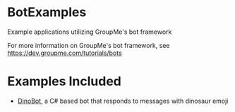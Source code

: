 # BotExamples
Example applications utilizing GroupMe's bot framework

For more information on GroupMe's bot framework, see https://dev.groupme.com/tutorials/bots

# Examples Included
- [DinoBot](dotnet/DinoBot/README.md), a C# based bot that responds to messages with dinosaur emoji